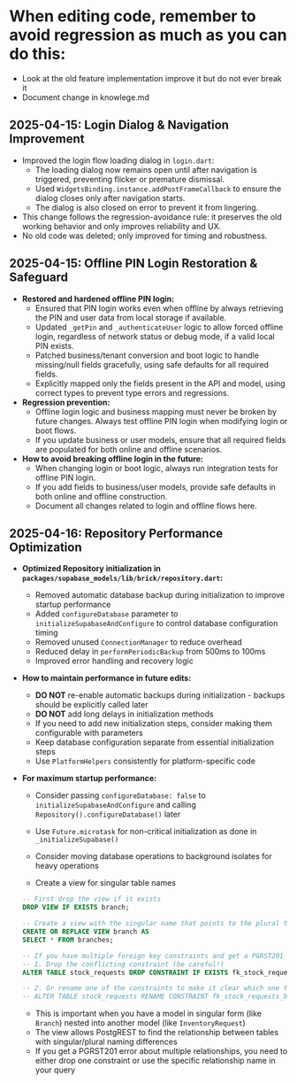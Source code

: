# When editing code, remember to avoid regression as much as you can do this:
- Look at the old feature implementation improve it but do not ever break it
- Document change in knowlege.md

## 2025-04-15: Login Dialog & Navigation Improvement
- Improved the login flow loading dialog in `login.dart`:
  - The loading dialog now remains open until after navigation is triggered, preventing flicker or premature dismissal.
  - Used `WidgetsBinding.instance.addPostFrameCallback` to ensure the dialog closes only after navigation starts.
  - The dialog is also closed on error to prevent it from lingering.
- This change follows the regression-avoidance rule: it preserves the old working behavior and only improves reliability and UX.
- No old code was deleted; only improved for timing and robustness.

## 2025-04-15: Offline PIN Login Restoration & Safeguard
- **Restored and hardened offline PIN login:**
  - Ensured that PIN login works even when offline by always retrieving the PIN and user data from local storage if available.
  - Updated `_getPin` and `_authenticateUser` logic to allow forced offline login, regardless of network status or debug mode, if a valid local PIN exists.
  - Patched business/tenant conversion and boot logic to handle missing/null fields gracefully, using safe defaults for all required fields.
  - Explicitly mapped only the fields present in the API and model, using correct types to prevent type errors and regressions.
- **Regression prevention:**
  - Offline login logic and business mapping must never be broken by future changes. Always test offline PIN login when modifying login or boot flows.
  - If you update business or user models, ensure that all required fields are populated for both online and offline scenarios.
- **How to avoid breaking offline login in the future:**
  - When changing login or boot logic, always run integration tests for offline PIN login.
  - If you add fields to business/user models, provide safe defaults in both online and offline construction.
  - Document all changes related to login and offline flows here.

## 2025-04-16: Repository Performance Optimization
- **Optimized Repository initialization in `packages/supabase_models/lib/brick/repository.dart`:**
  - Removed automatic database backup during initialization to improve startup performance
  - Added `configureDatabase` parameter to `initializeSupabaseAndConfigure` to control database configuration timing
  - Removed unused `ConnectionManager` to reduce overhead
  - Reduced delay in `performPeriodicBackup` from 500ms to 100ms
  - Improved error handling and recovery logic
  
- **How to maintain performance in future edits:**
  - **DO NOT** re-enable automatic backups during initialization - backups should be explicitly called later
  - **DO NOT** add long delays in initialization methods
  - If you need to add new initialization steps, consider making them configurable with parameters
  - Keep database configuration separate from essential initialization steps
  - Use `PlatformHelpers` consistently for platform-specific code

- **For maximum startup performance:**
  - Consider passing `configureDatabase: false` to `initializeSupabaseAndConfigure` and calling `Repository().configureDatabase()` later
  - Use `Future.microtask` for non-critical initialization as done in `_initializeSupabase()`
  - Consider moving database operations to background isolates for heavy operations

  - Create a view for singular table names
  ```sql
  -- First drop the view if it exists
  DROP VIEW IF EXISTS branch;
  
  -- Create a view with the singular name that points to the plural table
  CREATE OR REPLACE VIEW branch AS 
  SELECT * FROM branches;
  
  -- If you have multiple foreign key constraints and get a PGRST201 error, use this approach:
  -- 1. Drop the conflicting constraint (be careful!)
  ALTER TABLE stock_requests DROP CONSTRAINT IF EXISTS fk_stock_requests_branch_id;
  
  -- 2. Or rename one of the constraints to make it clear which one to use
  -- ALTER TABLE stock_requests RENAME CONSTRAINT fk_stock_requests_branch_id TO fk_branch_id_old;
  ```
  
  - This is important when you have a model in singular form (like `Branch`) nested into another model (like `InventoryRequest`)
  - The view allows PostgREST to find the relationship between tables with singular/plural naming differences
  - If you get a PGRST201 error about multiple relationships, you need to either drop one constraint or use the specific relationship name in your query